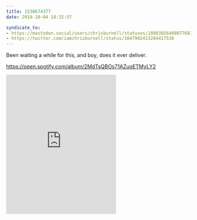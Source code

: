 ```yaml
---
title: 1538674377
date: 2018-10-04 18:32:57

syndicate_to:
- https://mastodon.social/users/chrisburnell/statuses/100838564080776825
- https://twitter.com/iamchrisburnell/status/1047902413284417536
---
```


Been waiting a while for this, and boy, does it ever deliver.

<noscript><a href="https://open.spotify.com/album/2MdTsQBOs71AZuqETMyLY2" rel="external">https://open.spotify.com/album/2MdTsQBOs71AZuqETMyLY2</a></noscript>
<iframe src="https://open.spotify.com/embed/track/1gnwGVoG7V08vMX3hyr90x" width="300" height="380" frameborder="0" allowtransparency="true" allow="encrypted-media"></iframe>

